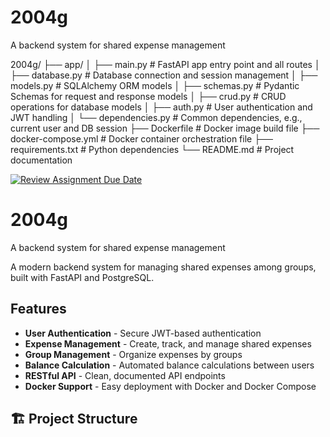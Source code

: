 # 2004g
A backend system for shared expense management

2004g/
├── app/
│   ├── main.py             # FastAPI app entry point and all routes
│   ├── database.py         # Database connection and session management
│   ├── models.py           # SQLAlchemy ORM models
│   ├── schemas.py          # Pydantic Schemas for request and response models
│   ├── crud.py             # CRUD operations for database models
│   ├── auth.py             # User authentication and JWT handling
│   └── dependencies.py     # Common dependencies, e.g., current user and DB session
├── Dockerfile              # Docker image build file
├── docker-compose.yml      # Docker container orchestration file
├── requirements.txt        # Python dependencies
└── README.md               # Project documentation

[![Review Assignment Due Date](https://classroom.github.com/assets/deadline-readme-button-22041afd0340ce965d47ae6ef1cefeee28c7c493a6346c4f15d667ab976d596c.svg)](https://classroom.github.com/a/_63RRTUw)

# 2004g
A backend system for shared expense management

A modern backend system for managing shared expenses among groups, built with FastAPI and PostgreSQL.

## Features

- **User Authentication** - Secure JWT-based authentication
- **Expense Management** - Create, track, and manage shared expenses
- **Group Management** - Organize expenses by groups
- **Balance Calculation** - Automated balance calculations between users
- **RESTful API** - Clean, documented API endpoints
- **Docker Support** - Easy deployment with Docker and Docker Compose

## 🏗️ Project Structure
